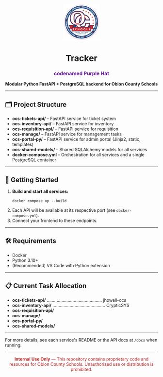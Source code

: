 <!-- filepath: c:\Users\JordanHowell\OneDrive - Obion County Schools\Documents\Projects\OCS\README.md -->

<p align="center">
  <img src="ocs-portal-py/static/ocs-logo.png" alt="OCS Logo" width="120"/>
</p>

<h1 align="center">Tracker</h1>
<h3 align="center" style="color: #6a1b9a;">codenamed <b>Purple Hat</b></h3>

<p align="center">
  <b>Modular Python FastAPI + PostgreSQL backend for Obion County Schools</b>
</p>

---

## 🗂️ Project Structure

- <b>ocs-tickets-api/</b> – FastAPI service for ticket system
- <b>ocs-inventory-api/</b> – FastAPI service for inventory
- <b>ocs-requisition-api/</b> – FastAPI service for requisition
- <b>ocs-manage/</b> – FastAPI service for management tasks
- <b>ocs-portal-py/</b> – FastAPI service for admin portal (Jinja2, static, templates)
- <b>ocs-shared-models/</b> – Shared SQLAlchemy models for all services
- <b>docker-compose.yml</b> – Orchestration for all services and a single PostgreSQL container

---

## 🚀 Getting Started

1. <b>Build and start all services:</b>
   ```powershell
   docker compose up --build
   ```
2. Each API will be available at its respective port (see <code>docker-compose.yml</code>).
3. Connect your frontend to these endpoints.

---

## 🛠️ Requirements
- Docker
- Python 3.10+
- (Recommended) VS Code with Python extension

---

## 📋 Current Task Allocation

- <b>ocs-tickets-api/</b> ............................................. jhowell-ocs
- <b>ocs-inventory-api/</b> ........................................... CrypticSYS
- <b>ocs-requisition-api/</b>
- <b>ocs-manage/</b>
- <b>ocs-portal-py/</b>
- <b>ocs-shared-models/</b>

---

For more details, see each service's README or the API docs at <code>/docs</code> when running.

---

<p align="center" style="color: #b71c1c;"><b>Internal Use Only</b> &mdash; This repository contains proprietary code and resources for Obion County Schools. Unauthorized use or distribution is prohibited.</p>
